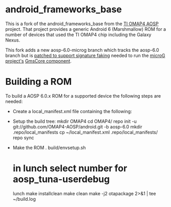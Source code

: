 android_frameworks_base
=======================

This is a fork of the android_frameworks_base from the [TI OMAP4 AOSP](https://github.com/OMAP4-AOSP) project. That project provides a generic Android 6 (Marshmallow) ROM for a number of devices that used the TI OMAP4 chip including the Galaxy Nexus.

This fork adds a new aosp-6.0-microg branch which tracks the aosp-6.0 branch but is [patched to support signature faking](https://github.com/microg/android_packages_apps_GmsCore/tree/master/patches) needed to run the [microG project's](http://forum.xda-developers.com/android/apps-games/app-microg-gmscore-floss-play-services-t3217616) [GmsCore component](https://github.com/microg/android_packages_apps_GmsCore).

Building a ROM
==============

To build a AOSP 6.0.x ROM for a supported device the following steps are needed:

-	Create a local_manifest.xml file containing the following:
    <?xml version="1.0" encoding="UTF-8"?>
    <manifest>
      <remote  name="n76"
               fetch="https://github.com/n76" />

      <!-- Support microG with fake signature permission -->
      <remove-project path="frameworks/base" name="android_frameworks_base" />
      <project path="frameworks/base" name="android_frameworks_base" remote="n76" revision="aosp-6.0-microg" groups="pdk-cw-fs,pdk-fs" />

    </manifest>

-	Setup the build tree:
    mkdir OMAP4
    cd OMAP4/
    repo init -u git://github.com/OMAP4-AOSP/android.git -b aosp-6.0
    mkdir .repo/local_manifests
    cp ~/local_manifest.xml .repo/local_manifests/
    repo sync

-	Make the ROM
    . build/envsetup.sh
    # in lunch select number for aosp_tuna-userdebug
    lunch
    make installclean
    make clean
    make -j2 otapackage 2>&1 | tee ~/build.log
